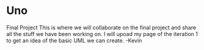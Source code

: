 # Uno
Final Project
This is where we will collaborate on the final project and share all the stuff we have been working on. I will upoad my page of the iteration 1 to get an idea of the basic UML we can create. -Kevin
